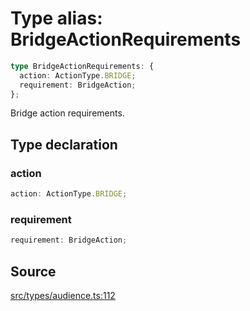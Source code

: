 # Type alias: BridgeActionRequirements

```ts
type BridgeActionRequirements: {
  action: ActionType.BRIDGE;
  requirement: BridgeAction;
};
```

Bridge action requirements.

## Type declaration

### action

```ts
action: ActionType.BRIDGE;
```

### requirement

```ts
requirement: BridgeAction;
```

## Source

[src/types/audience.ts:112](https://github.com/torque-labs/torque-ts-sdk/blob/06c96b69b43209c72870e94ce49516c9ed8e9158/src/types/audience.ts#L112)
